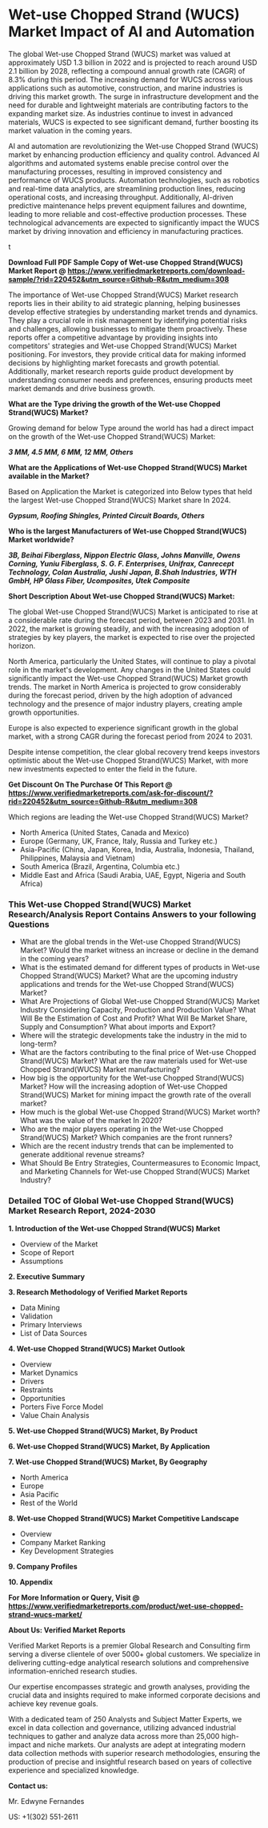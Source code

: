 <meta name="title" content="Global Wet-use Chopped Strand (WUCS) Market Impact of AI and Automation"><meta name="description" content="The global Wet-use Chopped Strand (WUCS) market was valued at approximately USD 1.3 billion in 2022 and is projected to reach around USD 2.1 billion by 2028, reflectin"><meta name="title" content="Wet-use Chopped Strand (WUCS) Market Size, Share, Scope, Trends, Growth, Opportunities, Analysis, Forecast"><h1>Wet-use Chopped Strand (WUCS) Market Impact of AI and Automation</h1><p>The global Wet-use Chopped Strand (WUCS) market was valued at approximately USD 1.3 billion in 2022 and is projected to reach around USD 2.1 billion by 2028, reflecting a compound annual growth rate (CAGR) of 8.3% during this period. The increasing demand for WUCS across various applications such as automotive, construction, and marine industries is driving this market growth. The surge in infrastructure development and the need for durable and lightweight materials are contributing factors to the expanding market size. As industries continue to invest in advanced materials, WUCS is expected to see significant demand, further boosting its market valuation in the coming years.</p><p>AI and automation are revolutionizing the Wet-use Chopped Strand (WUCS) market by enhancing production efficiency and quality control. Advanced AI algorithms and automated systems enable precise control over the manufacturing processes, resulting in improved consistency and performance of WUCS products. Automation technologies, such as robotics and real-time data analytics, are streamlining production lines, reducing operational costs, and increasing throughput. Additionally, AI-driven predictive maintenance helps prevent equipment failures and downtime, leading to more reliable and cost-effective production processes. These technological advancements are expected to significantly impact the WUCS market by driving innovation and efficiency in manufacturing practices.</p>t</p><p id="" class=""><strong>Download Full PDF Sample Copy of Wet-use Chopped Strand(WUCS) Market Report @ <a href="https://www.verifiedmarketreports.com/download-sample/?rid=220452&utm_source=Github-R&utm_medium=308" target="_blank">https://www.verifiedmarketreports.com/download-sample/?rid=220452&utm_source=Github-R&utm_medium=308</a></strong></p><p>The importance of&nbsp;Wet-use Chopped Strand(WUCS) Market research reports lies in their ability to aid strategic planning, helping businesses develop effective strategies by understanding market trends and dynamics. They play a crucial role in risk management by identifying potential risks and challenges, allowing businesses to mitigate them proactively. These reports offer a competitive advantage by providing insights into competitors' strategies and Wet-use Chopped Strand(WUCS) Market positioning. For investors, they provide critical data for making informed decisions by highlighting market forecasts and growth potential. Additionally, market research reports guide product development by understanding consumer needs and preferences, ensuring products meet market demands and drive business growth.</p><p><strong>What are the&nbsp;Type driving the growth of the Wet-use Chopped Strand(WUCS) Market?</strong></p><p id="" class="">Growing demand for below Type around the world has had a direct impact on the growth of the Wet-use Chopped Strand(WUCS) Market:</p><em><strong>3 MM, 4.5 MM, 6 MM, 12 MM, Others</strong></em></p><strong>What are the&nbsp;Applications&nbsp;of Wet-use Chopped Strand(WUCS) Market available in the Market?</strong></p><p id="" class="">Based on Application the Market is categorized into Below types that held the largest Wet-use Chopped Strand(WUCS) Market share In 2024.</p><em><strong>Gypsum, Roofing Shingles, Printed Circuit Boards, Others</strong></em></p><strong>Who is the largest Manufacturers of Wet-use Chopped Strand(WUCS) Market worldwide?</strong></p><p><em><strong>3B, Beihai Fiberglass, Nippon Electric Glass, Johns Manville, Owens Corning, Yuniu Fiberglass, S. G. F. Enterprises, Unifrax, Canrecept Technology, Colan Australia, Jushi Japan, B.Shah Industries, WTH GmbH, HP Glass Fiber, Ucomposites, Utek Composite</strong></em></p><p id="" class=""><strong>Short Description About Wet-use Chopped Strand(WUCS) Market:</strong></p><p>The global Wet-use Chopped Strand(WUCS) Market is anticipated to rise at a considerable rate during the forecast period, between 2023 and 2031. In 2022, the market is growing steadily, and with the increasing adoption of strategies by key players, the market is expected to rise over the projected horizon.</p><p>North America, particularly the United States, will continue to play a pivotal role in the market's development. Any changes in the United States could significantly impact the Wet-use Chopped Strand(WUCS) Market growth trends. The market in North America is projected to grow considerably during the forecast period, driven by the high adoption of advanced technology and the presence of major industry players, creating ample growth opportunities.</p><p>Europe is also expected to experience significant growth in the global market, with a strong CAGR during the forecast period from 2024 to 2031.</p><p>Despite intense competition, the clear global recovery trend keeps investors optimistic about the Wet-use Chopped Strand(WUCS) Market, with more new investments expected to enter the field in the future.</p><p id="" class=""><strong>Get Discount On The Purchase Of This Report @ <a href="https://www.verifiedmarketreports.com/ask-for-discount/?rid=220452&utm_source=Github-R&utm_medium=308" target="_blank">https://www.verifiedmarketreports.com/ask-for-discount/?rid=220452&utm_source=Github-R&utm_medium=308</a></strong></p>Which regions are leading the Wet-use Chopped Strand(WUCS) Market?</p><ul><li>North America (United States, Canada and Mexico)</li><li>Europe (Germany, UK, France, Italy, Russia and Turkey etc.)</li><li>Asia-Pacific (China, Japan, Korea, India, Australia, Indonesia, Thailand, Philippines, Malaysia and Vietnam)</li><li>South America (Brazil, Argentina, Columbia etc.)</li><li>Middle East and Africa (Saudi Arabia, UAE, Egypt, Nigeria and South Africa)</li></ul><h3 id="" class="">This Wet-use Chopped Strand(WUCS) Market Research/Analysis Report Contains Answers to your following Questions</h3><ul><li>What are the global trends in the Wet-use Chopped Strand(WUCS) Market? Would the market witness an increase or decline in the demand in the coming years?</li><li>What is the estimated demand for different types of products in Wet-use Chopped Strand(WUCS) Market? What are the upcoming industry applications and trends for the Wet-use Chopped Strand(WUCS) Market?</li><li>What Are Projections of Global Wet-use Chopped Strand(WUCS) Market Industry Considering Capacity, Production and Production Value? What Will Be the Estimation of Cost and Profit? What Will Be Market Share, Supply and Consumption? What about imports and Export?</li><li>Where will the strategic developments take the industry in the mid to long-term?</li><li>What are the factors contributing to the final price of Wet-use Chopped Strand(WUCS) Market? What are the raw materials used for Wet-use Chopped Strand(WUCS) Market manufacturing?</li><li>How big is the opportunity for the Wet-use Chopped Strand(WUCS) Market? How will the increasing adoption of Wet-use Chopped Strand(WUCS) Market for mining impact the growth rate of the overall market?</li><li>How much is the global Wet-use Chopped Strand(WUCS) Market worth? What was the value of the market In 2020?</li><li>Who are the major players operating in the Wet-use Chopped Strand(WUCS) Market? Which companies are the front runners?</li><li>Which are the recent industry trends that can be implemented to generate additional revenue streams?</li><li>What Should Be Entry Strategies, Countermeasures to Economic Impact, and Marketing Channels for Wet-use Chopped Strand(WUCS) Market Industry?</li></ul><h3 id="" class="">Detailed TOC of Global Wet-use Chopped Strand(WUCS) Market Research Report, 2024-2030</h3><p id="" class=""><strong>1. Introduction of the Wet-use Chopped Strand(WUCS) Market</strong></p><ul><li>Overview of the Market</li><li>Scope of Report</li><li>Assumptions</li></ul><p id="" class=""><strong>2. Executive Summary</strong></p><p id="" class=""><strong>3. Research Methodology of Verified Market Reports</strong></p><ul><li>Data Mining</li><li>Validation</li><li>Primary Interviews</li><li>List of Data Sources</li></ul><p id="" class=""><strong>4. Wet-use Chopped Strand(WUCS) Market Outlook</strong></p><ul><li>Overview</li><li>Market Dynamics</li><li>Drivers</li><li>Restraints</li><li>Opportunities</li><li>Porters Five Force Model</li><li>Value Chain Analysis</li></ul><p id="" class=""><strong>5. Wet-use Chopped Strand(WUCS) Market, By Product</strong></p><p id="" class=""><strong>6. Wet-use Chopped Strand(WUCS) Market, By Application</strong></p><p id="" class=""><strong>7. Wet-use Chopped Strand(WUCS) Market, By Geography</strong></p><ul><li>North America</li><li>Europe</li><li>Asia Pacific</li><li>Rest of the World</li></ul><p id="" class=""><strong>8. Wet-use Chopped Strand(WUCS) Market Competitive Landscape</strong></p><ul><li>Overview</li><li>Company Market Ranking</li><li>Key Development Strategies</li></ul><p id="" class=""><strong>9. Company Profiles</strong></p><p id="" class=""><strong>10. Appendix</strong></p><p id="" class=""><strong>For More Information or Query, Visit @ <a href="https://www.verifiedmarketreports.com/product/wet-use-chopped-strand-wucs-market/" target="_blank">https://www.verifiedmarketreports.com/product/wet-use-chopped-strand-wucs-market/</a></strong></p><p id="" class=""><strong>About Us: Verified Market Reports</strong></p><p id="" class="">Verified Market Reports is a premier Global Research and Consulting firm serving a diverse clientele of over 5000+ global customers. We specialize in delivering cutting-edge analytical research solutions and comprehensive information-enriched research studies.</p><p id="" class="">Our expertise encompasses strategic and growth analyses, providing the crucial data and insights required to make informed corporate decisions and achieve key revenue goals.</p><p id="" class="">With a dedicated team of 250 Analysts and Subject Matter Experts, we excel in data collection and governance, utilizing advanced industrial techniques to gather and analyze data across more than 25,000 high-impact and niche markets. Our analysts are adept at integrating modern data collection methods with superior research methodologies, ensuring the production of precise and insightful research based on years of collective experience and specialized knowledge.</p><p id="" class=""><strong>Contact us:</strong></p><p id="" class="">Mr. Edwyne Fernandes</p><p id="" class="">US: +1(302) 551-2611</p>